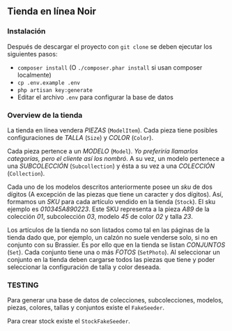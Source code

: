 ## Tienda en línea Noir

### Instalación

Después de descargar el proyecto con `git clone` se deben ejecutar los siguientes pasos:

* `composer install` (O `./composer.phar install` si usan composer localmente)
* `cp .env.example .env`
* `php artisan key:generate`
* Editar el archivo `.env` para configurar la base de datos

### Overview de la tienda

La tienda en línea vendera *PIEZAS* (`ModelItem`). Cada pieza tiene posibles configuraciones de *TALLA* (`Size`) y *COLOR* (`Color`). 

Cada pieza pertence a un *MODELO* (`Model`). _Yo preferiría llamarlos categorías, pero el cliente así los nombró_. A su vez, un modelo pertenece a una *SUBCOLECCIÓN* (`Subcollection`) y ésta a su vez a una *COLECCIÓN* (`Collection`).

Cada uno de los modelos descritos anteriormente posee un _*sku*_ de dos dígitos (A excepción de las piezas que tiene un caracter y dos dígitos). Así, formamos un _SKU_ para cada artículo vendido en la tienda (`Stock`). El sku ejemplo es *010345A890223*. Este SKU representa a la pieza _A89_ de la colección _01_, subcolección _03_, modelo _45_ de color _02_ y talla _23_.

Los artículos de la tienda no son listados como tal en las páginas de la tienda dado que, por ejemplo, un calzón no suele venderse solo, si no en conjunto con su Brassier. Es por ello que en la tienda se listan *CONJUNTOS* (`Set`). Cada conjunto tiene una o más *FOTOS* (`SetPhoto`). Al seleccionar un conjunto en la tienda deben cargarse todos las piezas que tiene y poder seleccionar la configuración de talla y color deseada.

### TESTING

Para generar una base de datos de colecciones, subcolecciones, modelos, piezas, colores, tallas y conjuntos existe el `FakeSeeder`.

Para crear stock existe el `StockFakeSeeder`.